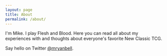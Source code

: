 ```yaml
---
layout: page
title: About
permalink: /about/
---
```


I'm Mike. I play Flesh and Blood. Here you can read all about my experiences with and thoughts about everyone's favorite New Classic TCG.

Say hello on Twitter [@mryanbell](https://twitter.com/mryanbell).
